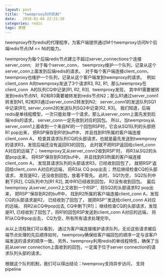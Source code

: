 ```yaml
---
layout: post
title:  "twemproxy队列机制"
date:   2018-01-04 22:21:10
categories: redis
tags: 原理
---
```


twemproxy作为redis的代理程序，为客户端提供通过M个twemproxy访问N个后端redis节点(M << N)的能力。 

twemproxy为每个后端redis节点建立不超过server_connections个连接server_conn;   对于每个server_conn， twemproxy维护一个队列，记录从这个server_conn上面发到后端redis的请求。  对于每个客户端连接client_conn， twemproxy也维护一个队列，记录从这个客户端发到twemproxy的请求。  例如client_conn A向twemproxy发送了3个请求R3, R2, R1,  那么twemproxy在client_conn  A的队列CQ中记录[R1, R2, R3].  twemproxy发现， 其中R1需要被转发到redis节点N1,  R2和R3需要被转发到redis节点N2；那么R1通过server_conn1转发到N1, R2和R3通过server_conn2转发到N2;   server_conn1的发送队列SQ1中记录[R1], server_conn2的发送队列SQ2中记录[R2, R3]。 我们知道，后端redis是单线程模型，一次只能处理一个请求，那么从server_conn上面先发到后端redis的请求， server_conn一定先收到对应的回包。 所以，当twemproxy从server_conn1上面收到一个来自N1的一个回包RSP时，它会从SQ1队列的头部把R1 pop出来， 把RSP保存到R1的buff中， 并且找到R1所属的客户端连接client_conn A， 检查其请求队列CQ的头部请求，也就是最先发送到twemproxy的请求R3，发现后端还没有返回R3的回包， 此时就不把RSP返回给client_conn A对应的远端了； twemproxy又从server_conn2收到RSP'时， 将R3从SQ2的头部pop出来， 将RSP'保存到R3的buf中， 并且找到R3所属的客户端连接client_conn A， 发现其请求队列的头部请求R3，已经收到回包了， 就把RSP'返回给client_conn A对应的远端， 将R3从 CQ pop出去； 然后继续检查CQ的头部请求， 发现是R2，还没收到回包，放着不管先。 此时， SQ1为空， SQ2队列中剩下[R2], CQ队列中为[R1 R2], 其中R1已经收到回包， R2没有收到回包。  最后twemproxy 从server_conn2上又收到一个RSP'',  将SQ2的头部请求R2 pop出来， 把RSP''保存到R2的buff中， 找到R2所属的客户端连接client_conn A，发现CQ的头部请求是R2， 已经收到了回包了， 就把RSP''发送给client_conn A对应的远端， 将R2从CQ中pop出去, CQ中剩下[R1]； 继续检查CQ的头部请求，发现是R1, 已经收到了回包了，将R1的回包RSP发送到client_conn A对应的远端， 将R1从CQ中pop出去， CQ为空，所有所有请求处理完毕。

从以上流程我们可以看到， 通过为客户端连接维护请求队列，无论这些请求被后端节点处理的先后顺序如何， twemproxy确保给客户端回包的顺序一定与该客户端发送的请求的顺序一致。 另外，twemproxy利用redis的单线程特性，确保了当前从server connection上面收到的回包，一定属于位于server connection的请求队列头部的请求。 

根据这个队列机制，我们可以得出结论：twemproxy支持异步访问， 支持pipeline
